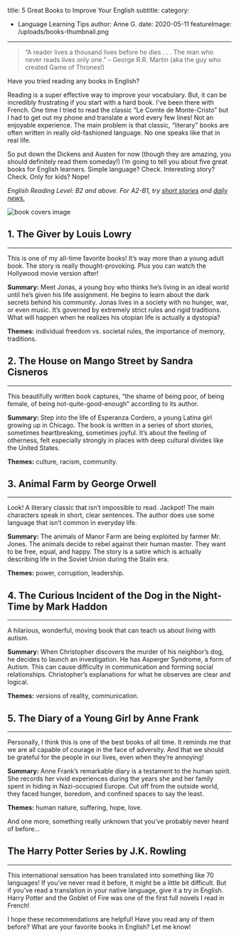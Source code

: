 title: 5 Great Books to Improve Your English
subtitle:
category:
  - Language Learning Tips
author: Anne G.
date: 2020-05-11
featureImage: /uploads/books-thumbnail.png
---

> “A reader lives a thousand lives before he dies . . . The man who never reads lives only one.” – George R.R. Martin (aka the guy who created Game of Thrones!)

Have you tried reading any books in English? 

Reading is a super effective way to improve your vocabulary. But, it can be incredibly frustrating if you start with a hard book. I’ve been there with French. One time I tried to read the classic “Le Comte de Monte-Cristo” but I had to get out my phone and translate a word every few lines! Not an enjoyable experience. The main problem is that classic, “literary” books are often written in really old-fashioned language. No one speaks like that in real life. 

So put down the Dickens and Austen for now (though they are amazing, you should definitely read them someday!) I’m going to tell you about five great books for English learners. Simple language? Check. Interesting story? Check. Only for kids? Nope!

_English Reading Level: B2 and above. For A2-B1, try [short stories](https://learnenglish.britishcouncil.org/general-english/stories) and [daily news.](https://engoo.com/app/daily-news)_ 

![book covers image](/uploads/blog/books-post.png)

## 1. The Giver by Louis Lowry
- - -
This is one of my all-time favorite books! It’s way more than a young adult book. The story is really thought-provoking. Plus you can watch the Hollywood movie version after!

**Summary:** Meet Jonas, a young boy who thinks he’s living in an ideal world until he’s given his life assignment. He begins to learn about the dark secrets behind his community. Jonas lives in a society with no hunger, war, or even music. It’s governed by extremely strict rules and rigid traditions. What will happen when he realizes his utopian life is actually a dystopia?

**Themes:** individual freedom vs. societal rules, the importance of memory, traditions.

## 2. The House on Mango Street by Sandra Cisneros
- - -
This beautifully written book captures, “the shame of being poor, of being female, of being not-quite-good-enough” according to its author. 

**Summary:** Step into the life of Esperanza Cordero, a young Latina girl growing up in Chicago. The book is written in a series of short stories, sometimes heartbreaking, sometimes joyful. It’s about the feeling of otherness, felt especially strongly in places with deep cultural divides like the United States.

**Themes:** culture, racism, community.

## 3. Animal Farm by George Orwell
- - -
Look! A literary classic that isn’t impossible to read. Jackpot! The main characters speak in short, clear sentences. The author does use some language that isn’t common in everyday life.

**Summary:** The animals of Manor Farm are being exploited by farmer Mr. Jones. The animals decide to rebel against their human master. They want to be free, equal, and happy. The story is a satire which is actually describing life in the Soviet Union during the Stalin era.

**Themes:** power, corruption, leadership. 


## 4. The Curious Incident of the Dog in the Night-Time by Mark Haddon
- - - 
A hilarious, wonderful, moving book that can teach us about living with autism. 

**Summary:**  When Christopher discovers the murder of his neighbor’s dog, he decides to launch an investigation. He has Asperger Syndrome, a form of Autism. This can cause difficulty in communication and forming social relationships. Christopher’s explanations for what he observes are clear and logical.

**Themes:** versions of reality, communication.

## 5. The Diary of a Young Girl by Anne Frank
- - -
Personally, I think this is one of the best books of all time. It reminds me that we are all capable of courage in the face of adversity. And that we should be grateful for the people in our lives, even when they’re annoying!

**Summary:** Anne Frank’s remarkable diary is a testament to the human spirit. She records her vivid experiences during the years she and her family spent in hiding in Nazi-occupied Europe. Cut off from the outside world, they faced hunger, boredom, and confined spaces to say the least. 

**Themes:** human nature, suffering, hope, love.

And one more, something really unknown that you’ve probably never heard of before…

## The Harry Potter Series by J.K. Rowling
- - - 
This international sensation has been translated into something like 70 languages! If you’ve never read it before, it might be a little bit difficult. But if you’ve read a translation in your native language, give it a try in English. Harry Potter and the Goblet of Fire was one of the first full novels I read in French!

I hope these recommendations are helpful! Have you read any of them before? What are your favorite books in English? Let me know!
